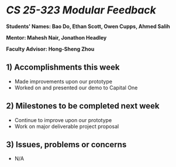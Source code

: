 # *CS 25-323 Modular Feedback*

**Students' Names: Bao Do, Ethan Scott, Owen Cupps, Ahmed Salih**

**Mentor: Mahesh Nair, Jonathon Headley**

**Faculty Advisor: Hong-Sheng Zhou**

## 1) Accomplishments this week ##
   - Made improvements upon our prototype
   - Worked on and presented our demo to Capital One

## 2) Milestones to be completed next week ##
   - Continue to improve upon our prototype
   - Work on major deliverable project proposal

## 3) Issues, problems or concerns ##
   - N/A


